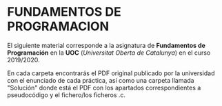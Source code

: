 # FUNDAMENTOS DE PROGRAMACION

El siguiente material corresponde a la asignatura de **Fundamentos de Programación** en la **UOC** (_Universitat Oberta de Catalunya_) en el curso 2019/2020. 

En cada carpeta encontrarás el PDF original publicado por la universidad con el enunciado de cada práctica, así como una carpeta llamada "Solución" donde está el PDF con los apartados correspondientes a pseudocódigo y el fichero/los ficheros .c.
